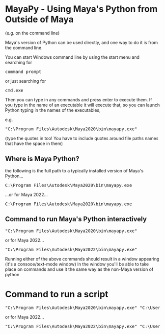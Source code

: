 MayaPy - Using Maya's Python from Outside of Maya
===================================================
(e.g. on the command line)

Maya's version of Python can be used directly, and one way to do it is from the command line.

You can start Windows command line by using the start menu and searching for  <pre>command prompt</pre>
or just searching for
<pre>cmd.exe</pre>


Then you can type in any commands and press enter to execute them. If you type in the name of an executable it will execute that, so you can launch Python typing in the names of the executables, 

e.g.
<pre>
"C:\Program Files\Autodesk\Maya2020\bin\mayapy.exe"
</pre>
(type the quotes in too! You have to include quotes around file paths names that have the space in them)




## Where is Maya Python?
the following is the full path to a typically installed version of Maya's Python...
<pre>
C:\Program Files\Autodesk\Maya2020\bin\mayapy.exe
</pre>
...or for Maya 2022...
<pre>
C:\Program Files\Autodesk\Maya2020\bin\mayapy.exe
</pre>


## Command to run Maya's Python interactively
<pre>
"C:\Program Files\Autodesk\Maya2020\bin\mayapy.exe"
</pre>
or for Maya 2022...
<pre>
"C:\Program Files\Autodesk\Maya2022\bin\mayapy.exe"
</pre>
Running either of the above commands should result in a window appearing
(it's a consooe/text-mode window)
In the window you'll be able to take place on commands and use it the same way as the non-Maya version of python


# Command to run a script
<pre>
"C:\Program Files\Autodesk\Maya2020\bin\mayapy.exe" "C:\Users\YourUsername\Documents\maya\2020\scripts\yourScript.py"
</pre>
or for Maya 2022...
<pre>
"C:\Program Files\Autodesk\Maya2022\bin\mayapy.exe" "C:\Users\YourUsername\Documents\maya\2022\scripts\yourScript.py"
</pre>


